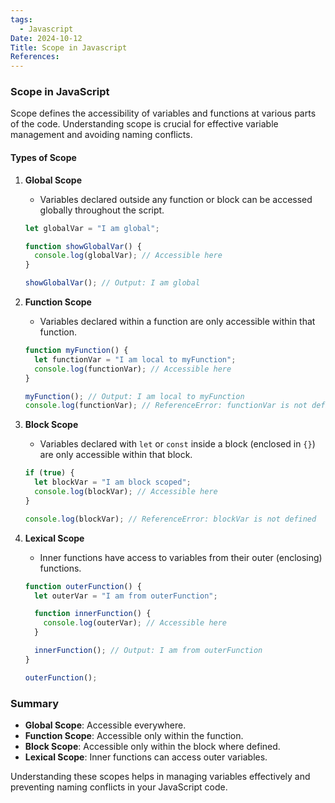 ```yaml
---
tags:
  - Javascript
Date: 2024-10-12
Title: Scope in Javascript
References:
---
```

### Scope in JavaScript

Scope defines the accessibility of variables and functions at various parts of the code. Understanding scope is crucial for effective variable management and avoiding naming conflicts.

#### Types of Scope

1. **Global Scope**
   - Variables declared outside any function or block can be accessed globally throughout the script.
   ```javascript
   let globalVar = "I am global";

   function showGlobalVar() {
     console.log(globalVar); // Accessible here
   }

   showGlobalVar(); // Output: I am global
   ```

2. **Function Scope**
   - Variables declared within a function are only accessible within that function.
   ```javascript
   function myFunction() {
     let functionVar = "I am local to myFunction";
     console.log(functionVar); // Accessible here
   }

   myFunction(); // Output: I am local to myFunction
   console.log(functionVar); // ReferenceError: functionVar is not defined
   ```

3. **Block Scope**
   - Variables declared with `let` or `const` inside a block (enclosed in `{}`) are only accessible within that block.
   ```javascript
   if (true) {
     let blockVar = "I am block scoped";
     console.log(blockVar); // Accessible here
   }

   console.log(blockVar); // ReferenceError: blockVar is not defined
   ```

4. **Lexical Scope**
   - Inner functions have access to variables from their outer (enclosing) functions.
   ```javascript
   function outerFunction() {
     let outerVar = "I am from outerFunction";

     function innerFunction() {
       console.log(outerVar); // Accessible here
     }

     innerFunction(); // Output: I am from outerFunction
   }

   outerFunction();
   ```

### Summary
- **Global Scope**: Accessible everywhere.
- **Function Scope**: Accessible only within the function.
- **Block Scope**: Accessible only within the block where defined.
- **Lexical Scope**: Inner functions can access outer variables.

Understanding these scopes helps in managing variables effectively and preventing naming conflicts in your JavaScript code.